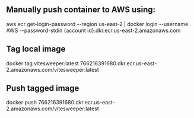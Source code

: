 ## Manually push container to AWS using:

aws ecr get-login-password --region us-east-2 | docker login --username AWS --password-stdin {account id}.dkr.ecr.us-east-2.amazonaws.com

## Tag local image

docker tag vitesweeper:latest 766216391680.dkr.ecr.us-east-2.amazonaws.com/vitesweeper:latest

## Push tagged image

docker push 766216391680.dkr.ecr.us-east-2.amazonaws.com/vitesweeper:latest